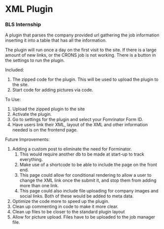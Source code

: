 # XML Plugin

### BLS Internship

A plugin that parses the company provided url gathering the job information inserting it into a table that has all the information.

The plugin will run once a day on the first visit to the site. If there is a large amount of new links, or the CRONS job is not working. There is a button in the settings to run the plugin.

Included:

1. The zipped code for the plugin. This will be used to upload the plugin to the site.
2. Start code for adding pictures via code.

To Use:

1. Upload the zipped plugin to the site
2. Activate the plugin.
3. Go to settings for the plugin and select your Fomrinator Form ID.
4. Have users link their XML, layout of the XML and other information needed is on the frontend page.

Future Improvements:

1. Adding a custom post to eliminate the need for Forminator.
   1. This would require another db to be made at start-up to track everything.
   2. Make use of a shortcode to be able to include the page on the front end.
   3. This page could allow for conditional rendering to allow a user to change the XML link once the submit it, and stop them from adding more than one link.
   4. This page could also include file uploading for company images and social links. Both of these would be added to meta data.
2. Optimize the code more to speed up the plugin.
3. Clean up commenting in code to make it more clear.
4. Clean up files to be closer to the standard plugin layout
5. Allow for picture upload. Files have to be uploaded to the job manager file.

